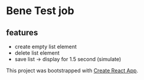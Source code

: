 # Bene Test job

## features

* create empty list element
* delete list element
* save list -> display for 1.5 second (simulate)





This project was bootstrapped with [Create React App](https://github.com/facebookincubator/create-react-app).
